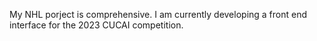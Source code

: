 My NHL porject is comprehensive. I am currently developing a front end interface for the 2023 CUCAI competition.
